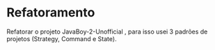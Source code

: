 # Refatoramento
Refatorar o projeto JavaBoy-2-Unofficial , para isso usei 3 padrões de projetos (Strategy, Command e State).
